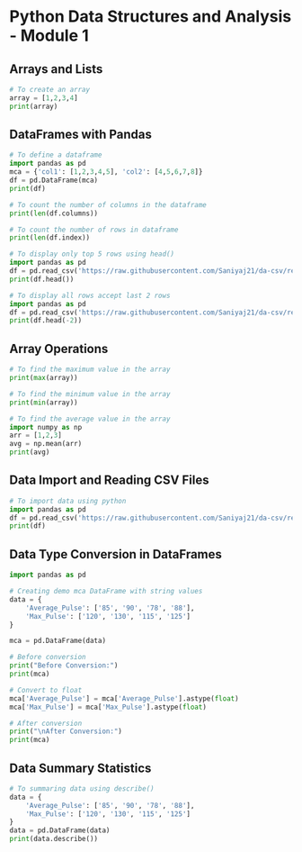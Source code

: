 # Python Data Structures and Analysis - Module 1

## Arrays and Lists

```python
# To create an array
array = [1,2,3,4]
print(array)
```

## DataFrames with Pandas

```python
# To define a dataframe
import pandas as pd
mca = {'col1': [1,2,3,4,5], 'col2': [4,5,6,7,8]}
df = pd.DataFrame(mca)
print(df)
```

```python
# To count the number of columns in the dataframe
print(len(df.columns))
```

```python
# To count the number of rows in dataframe
print(len(df.index))
```

```python
# To display only top 5 rows using head()
import pandas as pd
df = pd.read_csv('https://raw.githubusercontent.com/Saniyaj21/da-csv/refs/heads/main/info.csv')
print(df.head())
```

```python
# To display all rows accept last 2 rows
import pandas as pd
df = pd.read_csv('https://raw.githubusercontent.com/Saniyaj21/da-csv/refs/heads/main/info.csv')
print(df.head(-2))
```

## Array Operations

```python
# To find the maximum value in the array
print(max(array))
```

```python
# To find the minimum value in the array
print(min(array))
```

```python
# To find the average value in the array
import numpy as np
arr = [1,2,3]
avg = np.mean(arr)
print(avg)
```

## Data Import and Reading CSV Files

```python
# To import data using python
import pandas as pd
df = pd.read_csv('https://raw.githubusercontent.com/Saniyaj21/da-csv/refs/heads/main/info.csv')
print(df)
```

## Data Type Conversion in DataFrames

```python
import pandas as pd

# Creating demo mca DataFrame with string values
data = {
    'Average_Pulse': ['85', '90', '78', '88'],
    'Max_Pulse': ['120', '130', '115', '125']
}

mca = pd.DataFrame(data)

# Before conversion
print("Before Conversion:")
print(mca)

# Convert to float
mca['Average_Pulse'] = mca['Average_Pulse'].astype(float)
mca['Max_Pulse'] = mca['Max_Pulse'].astype(float)

# After conversion
print("\nAfter Conversion:")
print(mca)
```

## Data Summary Statistics

```python
# To summaring data using describe()
data = {
    'Average_Pulse': ['85', '90', '78', '88'],
    'Max_Pulse': ['120', '130', '115', '125']
}
data = pd.DataFrame(data)
print(data.describe())
```